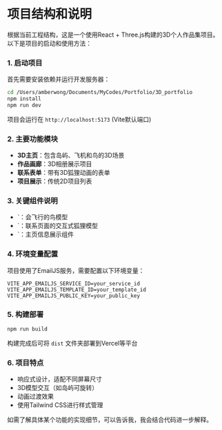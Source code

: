 # 项目结构和说明

根据当前工程结构，这是一个使用React + Three.js构建的3D个人作品集项目。以下是项目的启动和使用方法：

### 1. 启动项目

首先需要安装依赖并运行开发服务器：

```bash
cd /Users/amberwong/Documents/MyCodes/Portfolio/3D_portfolio
npm install
npm run dev
```

项目会运行在 `http://localhost:5173` (Vite默认端口)

### 2. 主要功能模块

- **3D主页**：包含岛屿、飞机和鸟的3D场景
- **作品画廊**：3D相册展示项目
- **联系表单**：带有3D狐狸动画的表单
- **项目展示**：传统2D项目列表

### 3. 关键组件说明

- `<mcsymbol name="Bird" filename="Bird.jsx" path="/Users/amberwong/Documents/MyCodes/Portfolio/3D_portfolio/src/models/Bird.jsx" startline="8" type="function"></mcsymbol>：会飞行的鸟模型
- `<mcsymbol name="Fox" filename="Fox.jsx" path="/Users/amberwong/Documents/MyCodes/Portfolio/3D_portfolio/src/models/Fox.jsx" startline="18" type="function"></mcsymbol>：联系页面的交互式狐狸模型
- `<mcsymbol name="HomeInfo" filename="HomeInfo.jsx" path="/Users/amberwong/Documents/MyCodes/Portfolio/3D_portfolio/src/components/HomeInfo.jsx" startline="5" type="function"></mcsymbol>：主页信息展示组件

### 4. 环境变量配置

项目使用了EmailJS服务，需要配置以下环境变量：

```plaintext:/Users/amberwong/Documents/MyCodes/Portfolio/3D_portfolio/.env
VITE_APP_EMAILJS_SERVICE_ID=your_service_id
VITE_APP_EMAILJS_TEMPLATE_ID=your_template_id 
VITE_APP_EMAILJS_PUBLIC_KEY=your_public_key
```

### 5. 构建部署

```bash
npm run build
```

构建完成后可将 `dist` 文件夹部署到Vercel等平台

### 6. 项目特点

- 响应式设计，适配不同屏幕尺寸
- 3D模型交互（如岛屿可旋转）
- 动画过渡效果
- 使用Tailwind CSS进行样式管理

如需了解具体某个功能的实现细节，可以告诉我，我会结合代码进一步解释。
